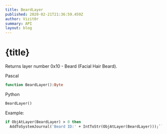 ```yaml
---
title: BeardLayer
published: 2020-02-21T21:36:59.459Z
author: Vizit0r
summary: API
layout: blog
---
```


# {title}

Returns layer number 0x10 - Beard (Facial Hair Beard).


Pascal

```pascal
function BeardLayer():Byte
```

Python

```python
BeardLayer()
```

Example:

```pascal
if ObjAtLayer(BeardLayer) > 0 then 
  AddToSystemJournal('Beard ID:' + IntToStr(ObjAtLayer(BeardLayer)));```


